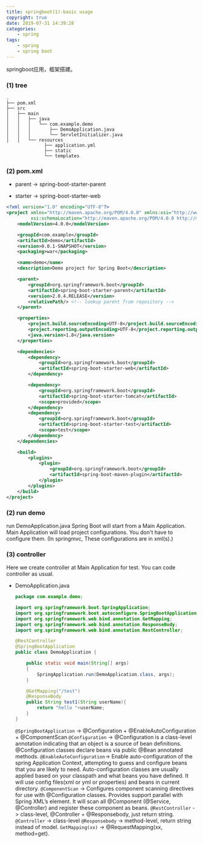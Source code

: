 ```yaml
---
title: springboot(1)-basic usage
copyright: true
date: 2019-07-31 14:39:28
categories:
    - spring
tags:
    - spring
    - spring boot
---
```

springboot应用，框架搭建。

<!-- more -->

### (1) tree

```
.
├── pom.xml
├── src
│   ├── main
│   │   ├── java
│   │   │   └── com.example.demo
│   │   │       ├── DemoApplication.java
│   │   │       └── ServletInitializer.java
│   │   └── resources
              ├── application.yml
              ├── static
              └── templates

```

### (2) pom.xml

  + parent -> spring-boot-starter-parent

  + starter -> spring-boot-starter-web

```xml
<?xml version="1.0" encoding="UTF-8"?>
<project xmlns="http://maven.apache.org/POM/4.0.0" xmlns:xsi="http://www.w3.org/2001/XMLSchema-instance"
         xsi:schemaLocation="http://maven.apache.org/POM/4.0.0 http://maven.apache.org/xsd/maven-4.0.0.xsd">
    <modelVersion>4.0.0</modelVersion>

    <groupId>com.example</groupId>
    <artifactId>demo</artifactId>
    <version>0.0.1-SNAPSHOT</version>
    <packaging>war</packaging>

    <name>demo</name>
    <description>Demo project for Spring Boot</description>

    <parent>
        <groupId>org.springframework.boot</groupId>
        <artifactId>spring-boot-starter-parent</artifactId>
        <version>2.0.4.RELEASE</version>
        <relativePath/> <!-- lookup parent from repository -->
    </parent>

    <properties>
        <project.build.sourceEncoding>UTF-8</project.build.sourceEncoding>
        <project.reporting.outputEncoding>UTF-8</project.reporting.outputEncoding>
        <java.version>1.8</java.version>
    </properties>

    <dependencies>
        <dependency>
            <groupId>org.springframework.boot</groupId>
            <artifactId>spring-boot-starter-web</artifactId>
        </dependency>

        <dependency>
            <groupId>org.springframework.boot</groupId>
            <artifactId>spring-boot-starter-tomcat</artifactId>
            <scope>provided</scope>
        </dependency>
        <dependency>
            <groupId>org.springframework.boot</groupId>
            <artifactId>spring-boot-starter-test</artifactId>
            <scope>test</scope>
        </dependency>
    </dependencies>

    <build>
        <plugins>
            <plugin>
                <groupId>org.springframework.boot</groupId>
                <artifactId>spring-boot-maven-plugin</artifactId>
            </plugin>
        </plugins>
    </build>
</project>
```

### (2) run demo

run DemoApplication.java
Spring Boot will start from a Main Application.
Main Application will load project configurations. You don't have to configure them. (In springmvc, These configurations are  in xml(s).)

### (3) controller

Here we create controller at Main Application for test. You can code controller as usual.

+ DemoApplication.java

    ```java
    package com.example.demo;

    import org.springframework.boot.SpringApplication;
    import org.springframework.boot.autoconfigure.SpringBootApplication;
    import org.springframework.web.bind.annotation.GetMapping;
    import org.springframework.web.bind.annotation.ResponseBody;
    import org.springframework.web.bind.annotation.RestController;

    @RestController
    @SpringBootApplication
    public class DemoApplication {

        public static void main(String[] args)
        {
            SpringApplication.run(DemoApplication.class, args);
        }

        @GetMapping("/test")
        @ResponseBody
        public String test1(String userName){
            return "hello "+userName;
        }
    }
    ```
    `@SpringBootApplication` -> @Configuration + @EnableAutoConfiguration + @ComponentScan
    `@Configuration` -> @Configuration is a class-level annotation indicating that an object is a source of bean definitions. @Configuration classes declare beans via public @Bean annotated methods.
    `@EnableAutoConfiguration`-> Enable auto-configuration of the spring Application Context, attempting to guess and configure beans that you are likely to need. Auto-configuration classes are usually applied based on your classpath and what beans you have defined. It will use config files(xml or yml or properties) and beans in current directory.
    `@ComponentScan` -> Configures component scanning directives for use with @Configuration classes. Provides support parallel with Spring XML’s element. It will scan all @Component (@Service, @Controller) and register these component as beans.
    `@RestController` -> class-level, @Controller + @Responsebody, just return string.
    `@Controller` -> class-level
    `@Responsebody` -> method-level, return string instead of model.
    `GetMapping(xx)` -> @RequestMapping(xx, method=get).

